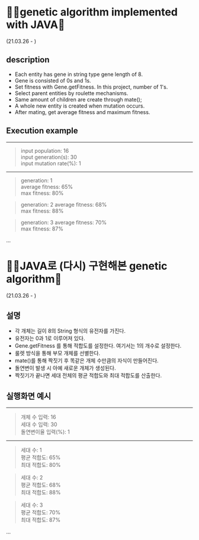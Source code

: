 # 👨‍💻genetic algorithm implemented with JAVA🧬  
(21.03.26 - )
##  description
- Each entity has gene in string type gene length of 8.
- Gene is consisted of 0s and 1s.
- Set fitness with Gene.getFitness. In this project, number of 1's.
- Select parent entities by roulette mechanisms.
- Same amount of children are create through mate();
- A whole new entity is created when mutation occurs.
- After mating, get average fitness and maximum fitness.
##  Execution example
---------
>input population: 16  
>input generation(s): 30  
>input mutation rate(%): 1

---
  
> generation: 1  
> average fitness: 65%  
> max fitness: 80%

> generation: 2
> average fitness: 68%  
> max fitness: 88%

> generation: 3
> average fitness: 70%  
> max fitness: 87%

...


# 👨‍💻JAVA로 (다시) 구현해본 genetic algorithm🧬  
(21.03.26 - )
##  설명
- 각 개체는 길이 8의 String 형식의 유전자를 가진다.
- 유전자는 0과 1로 이루어져 있다.
- Gene.getFitness 를 통해 적합도를 설정한다. 여기서는 1의 개수로 설정한다.
- 룰렛 방식을 통해 부모 개체를 선별한다.
- mate()를 통해 짝짓기 후 똑같은 개체 수만큼의 자식이 만들어진다.
- 돌연변이 발생 시 아예 새로운 개체가 생성된다.
- 짝짓기가 끝나면 세대 전체의 평균 적합도와 최대 적합도를 산출한다.
##  실행화면 예시
---------
>개체 수 입력: 16  
>세대 수 입력: 30  
>돌연변이율 입력(%): 1

---
  
> 세대 수: 1  
> 평균 적합도: 65%  
> 최대 적합도: 80%

> 세대 수: 2  
> 평균 적합도: 68%  
> 최대 적합도: 88%

> 세대 수: 3  
> 평균 적합도: 70%  
> 최대 적합도: 87%

...
